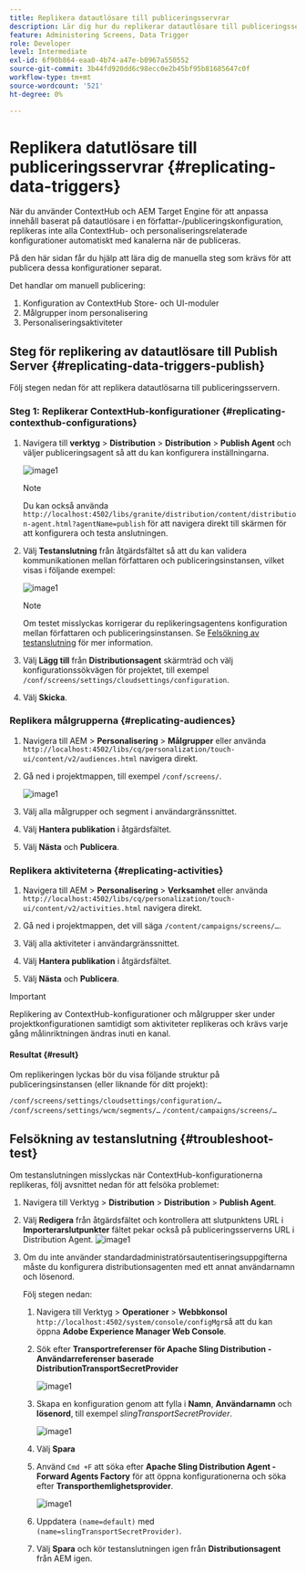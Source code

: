 ```yaml
---
title: Replikera datautlösare till publiceringsservrar
description: Lär dig hur du replikerar datautlösare till publiceringsservern för AEM Screens.
feature: Administering Screens, Data Trigger
role: Developer
level: Intermediate
exl-id: 6f90b864-eaa0-4b74-a47e-b0967a550552
source-git-commit: 3b44fd920dd6c98ecc0e2b45bf95b81685647c0f
workflow-type: tm+mt
source-wordcount: '521'
ht-degree: 0%

---
```


# Replikera datutlösare till publiceringsservrar {#replicating-data-triggers}

När du använder ContextHub och AEM Target Engine för att anpassa innehåll baserat på datautlösare i en författar-/publiceringskonfiguration, replikeras inte alla ContextHub- och personaliseringsrelaterade konfigurationer automatiskt med kanalerna när de publiceras.

På den här sidan får du hjälp att lära dig de manuella steg som krävs för att publicera dessa konfigurationer separat.

Det handlar om manuell publicering:

1. Konfiguration av ContextHub Store- och UI-moduler
1. Målgrupper inom personalisering
1. Personaliseringsaktiviteter

## Steg för replikering av datautlösare till Publish Server {#replicating-data-triggers-publish}

Följ stegen nedan för att replikera datautlösarna till publiceringsservern.

### Steg 1: Replikerar ContextHub-konfigurationer {#replicating-contexthub-configurations}

1. Navigera till **verktyg** > **Distribution** > **Distribution** > **Publish Agent** och väljer publiceringsagent så att du kan konfigurera inställningarna.

   ![image1](/help/user-guide/assets/replicating-triggers/replicating-triggers1.png)

   >[!NOTE]
   >
   >Du kan också använda `http://localhost:4502/libs/granite/distribution/content/distribution-agent.html?agentName=publish` för att navigera direkt till skärmen för att konfigurera och testa anslutningen.

1. Välj **Testanslutning** från åtgärdsfältet så att du kan validera kommunikationen mellan författaren och publiceringsinstansen, vilket visas i följande exempel:

   ![image1](/help/user-guide/assets/replicating-triggers/replicating-triggers2.png)

   >[!NOTE]
   >
   >Om testet misslyckas korrigerar du replikeringsagentens konfiguration mellan författaren och publiceringsinstansen. Se [Felsökning av testanslutning](/help/user-guide/replicating-data-triggers.md#troubleshoot-test) för mer information.

1. Välj **Lägg till** från **Distributionsagent** skärmträd och välj konfigurationssökvägen för projektet, till exempel `/conf/screens/settings/cloudsettings/configuration`.

1. Välj **Skicka**.

### Replikera målgrupperna {#replicating-audiences}

1. Navigera till AEM > **Personalisering** > **Målgrupper** eller använda `http://localhost:4502/libs/cq/personalization/touch-ui/content/v2/audiences.html` navigera direkt.

1. Gå ned i projektmappen, till exempel `/conf/screens/`.

   ![image1](/help/user-guide/assets/replicating-triggers/replicating-triggers10.png)

1. Välj alla målgrupper och segment i användargränssnittet.

1. Välj **Hantera publikation** i åtgärdsfältet.

1. Välj **Nästa** och **Publicera**.

### Replikera aktiviteterna  {#replicating-activities}

1. Navigera till AEM > **Personalisering** > **Verksamhet** eller använda `http://localhost:4502/libs/cq/personalization/touch-ui/content/v2/activities.html` navigera direkt.

1. Gå ned i projektmappen, det vill säga `/content/campaigns/screens/…`.

1. Välj alla aktiviteter i användargränssnittet.

1. Välj **Hantera publikation** i åtgärdsfältet.

1. Välj **Nästa** och **Publicera**.

>[!IMPORTANT]
>
>Replikering av ContextHub-konfigurationer och målgrupper sker under projektkonfigurationen samtidigt som aktiviteter replikeras och krävs varje gång målinriktningen ändras inuti en kanal.

#### Resultat {#result}

Om replikeringen lyckas bör du visa följande struktur på publiceringsinstansen (eller liknande för ditt projekt):

`/conf/screens/settings/cloudsettings/configuration/…`
`/conf/screens/settings/wcm/segments/…`
`/content/campaigns/screens/…`

## Felsökning av testanslutning {#troubleshoot-test}

Om testanslutningen misslyckas när ContextHub-konfigurationerna replikeras, följ avsnittet nedan för att felsöka problemet:

1. Navigera till Verktyg > **Distribution** > **Distribution** > **Publish Agent**.

1. Välj **Redigera** från åtgärdsfältet och kontrollera att slutpunktens URL i **Importerarslutpunkter** fältet pekar också på publiceringsserverns URL i Distribution Agent.
   ![image1](/help/user-guide/assets/replicating-triggers/replicating-triggers9.png)

1. Om du inte använder standardadministratörsautentiseringsuppgifterna måste du konfigurera distributionsagenten med ett annat användarnamn och lösenord.

   Följ stegen nedan:

   1. Navigera till Verktyg > **Operationer** > **Webbkonsol** `http://localhost:4502/system/console/configMgr`så att du kan öppna **Adobe Experience Manager Web Console**.
   1. Sök efter **Transportreferenser för Apache Sling Distribution - Användarreferenser baserade DistributionTransportSecretProvider**

      ![image1](/help/user-guide/assets/replicating-triggers/replicating-triggers6.png)

   1. Skapa en konfiguration genom att fylla i **Namn**, **Användarnamn** och **lösenord**, till exempel *slingTransportSecretProvider*.

      ![image1](/help/user-guide/assets/replicating-triggers/replicating-triggers7.png)

   1. Välj **Spara**
   1. Använd `Cmd +F` att söka efter **Apache Sling Distribution Agent - Forward Agents Factory** för att öppna konfigurationerna och söka efter **Transporthemlighetsprovider**.

      ![image1](/help/user-guide/assets/replicating-triggers/replicating-triggers8.png)

   1. Uppdatera `(name=default)` med `(name=slingTransportSecretProvider)`.
   1. Välj **Spara** och kör testanslutningen igen från **Distributionsagent** från AEM igen.
